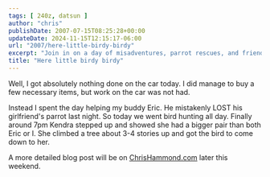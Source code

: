 ```yaml
---
tags: [ 240z, datsun ]
author: "chris"
publishDate: 2007-07-15T08:25:28+00:00
updateDate: 2024-11-15T12:15:17-06:00
url: "2007/here-little-birdy-birdy"
excerpt: "Join in on a day of misadventures, parrot rescues, and friendship as Chris helps his friend Eric find a lost pet bird."
title: "Here little birdy birdy"
---
```


Well, I got absolutely nothing done on the car today. I did manage to buy a few necessary items, but work on the car was not had.

Instead I spent the day helping my buddy Eric. He mistakenly LOST his girlfriend's parrot last night. So today we went bird hunting all day. Finally around 7pm Kendra stepped up and showed she had a bigger pair than both Eric or I. She climbed a tree about 3-4 stories up and got the bird to come down to her.

A more detailed blog post will be on [ChrisHammond.com](https://chrishammond.com) later this weekend.
